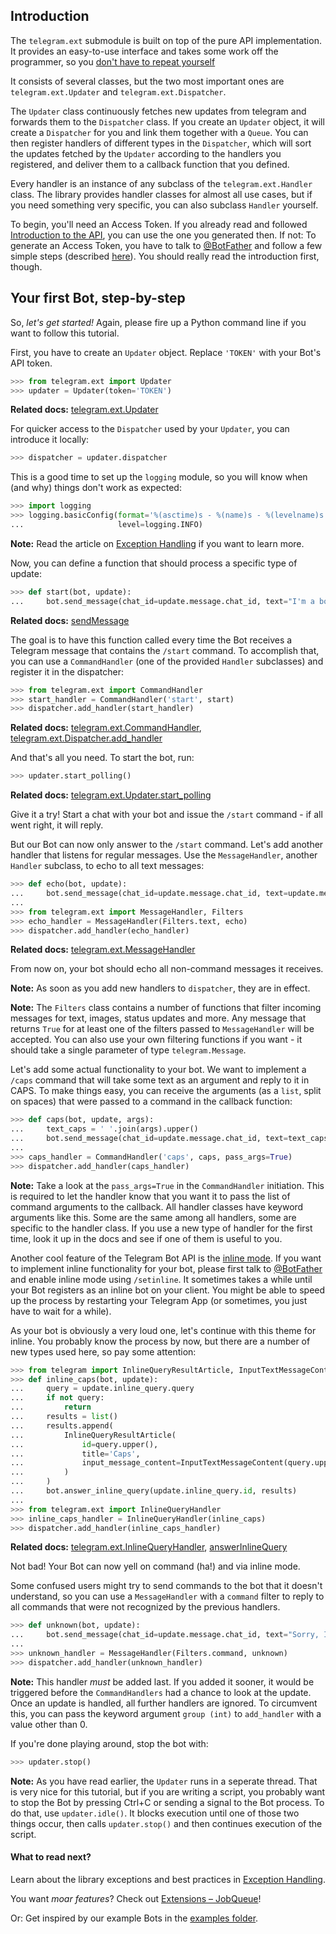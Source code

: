 ## Introduction
The `telegram.ext` submodule is built on top of the pure API implementation. It provides an easy-to-use interface and takes some work off the programmer, so you [don't have to repeat yourself](https://en.wikipedia.org/wiki/Don%27t_repeat_yourself)

It consists of several classes, but the two most important ones are `telegram.ext.Updater` and `telegram.ext.Dispatcher`.

The `Updater` class continuously fetches new updates from telegram and forwards them to the `Dispatcher` class. 
If you create an `Updater` object, it will create a `Dispatcher` for you and link them together with a `Queue`. 
You can then register handlers of different types in the `Dispatcher`, which will sort the updates fetched by the `Updater` according to the handlers you registered, and deliver them to a callback function that you defined.

Every handler is an instance of any subclass of the `telegram.ext.Handler` class. The library provides handler classes for almost all use cases, but if you need something very specific, you can also subclass `Handler` yourself.

To begin, you'll need an Access Token. If you already read and followed [Introduction to the API](https://github.com/python-telegram-bot/python-telegram-bot/wiki/Introduction-to-the-API), you can use the one you generated then. If not: To generate an Access Token, you have to talk to [@BotFather](https://telegram.me/botfather) and follow a few simple steps (described [here](https://core.telegram.org/bots#6-botfather)). You should really read the introduction first, though.


## Your first Bot, step-by-step
So, *let's get started!* Again, please fire up a Python command line if you want to follow this tutorial.

First, you have to create an `Updater` object. Replace `'TOKEN'` with your Bot's API token.

```python
>>> from telegram.ext import Updater
>>> updater = Updater(token='TOKEN')
```
**Related docs:** [telegram.ext.Updater](http://python-telegram-bot.readthedocs.io/en/latest/telegram.ext.updater.html#telegram.ext.updater.Updater)

For quicker access to the `Dispatcher` used by your `Updater`, you can introduce it locally:

```python
>>> dispatcher = updater.dispatcher
```

This is a good time to set up the `logging` module, so you will know when (and why) things don't work as expected:

```python
>>> import logging
>>> logging.basicConfig(format='%(asctime)s - %(name)s - %(levelname)s - %(message)s',
...                     level=logging.INFO)
```

**Note:** Read the article on [Exception Handling](https://github.com/python-telegram-bot/python-telegram-bot/wiki/Exception-Handling) if you want to learn more.

Now, you can define a function that should process a specific type of update:

```python
>>> def start(bot, update):
...     bot.send_message(chat_id=update.message.chat_id, text="I'm a bot, please talk to me!")
```
**Related docs:** [sendMessage](https://core.telegram.org/bots/api#sendmessage)

The goal is to have this function called every time the Bot receives a Telegram message that contains the `/start` command. To accomplish that, you can use a `CommandHandler` (one of the provided `Handler` subclasses) and register it in the dispatcher:

```python
>>> from telegram.ext import CommandHandler
>>> start_handler = CommandHandler('start', start)
>>> dispatcher.add_handler(start_handler)
```
**Related docs:** [telegram.ext.CommandHandler](http://python-telegram-bot.readthedocs.io/en/latest/telegram.ext.commandhandler.html), [telegram.ext.Dispatcher.add_handler](http://python-telegram-bot.readthedocs.io/en/latest/telegram.ext.dispatcher.html#telegram.ext.dispatcher.Dispatcher.add_handler)

And that's all you need. To start the bot, run:

```python
>>> updater.start_polling()
```
**Related docs:** [telegram.ext.Updater.start_polling](http://python-telegram-bot.readthedocs.io/en/latest/telegram.ext.updater.html#telegram.ext.updater.Updater.start_polling)

Give it a try! Start a chat with your bot and issue the `/start` command - if all went right, it will reply.

But our Bot can now only answer to the `/start` command. Let's add another handler that listens for regular messages. Use the `MessageHandler`, another `Handler` subclass, to echo to all text messages:

```python
>>> def echo(bot, update):
...     bot.send_message(chat_id=update.message.chat_id, text=update.message.text)
...
>>> from telegram.ext import MessageHandler, Filters
>>> echo_handler = MessageHandler(Filters.text, echo)
>>> dispatcher.add_handler(echo_handler)
```
**Related docs:** [telegram.ext.MessageHandler](http://python-telegram-bot.readthedocs.io/en/latest/telegram.ext.messagehandler.html)

From now on, your bot should echo all non-command messages it receives.

**Note:** As soon as you add new handlers to `dispatcher`, they are in effect.

**Note:** The `Filters` class contains a number of functions that filter incoming messages for text, images, status updates and more. Any message that returns `True` for at least one of the filters passed to `MessageHandler` will be accepted. You can also use your own filtering functions if you want - it should take a single parameter of type `telegram.Message`.

Let's add some actual functionality to your bot. We want to implement a `/caps` command that will take some text as an argument and reply to it in CAPS. To make things easy, you can receive the arguments (as a `list`, split on spaces) that were passed to a command in the callback function:

```python
>>> def caps(bot, update, args):
...     text_caps = ' '.join(args).upper()
...     bot.send_message(chat_id=update.message.chat_id, text=text_caps)
...
>>> caps_handler = CommandHandler('caps', caps, pass_args=True)
>>> dispatcher.add_handler(caps_handler)
```

**Note:** Take a look at the `pass_args=True` in the `CommandHandler` initiation. This is required to let the handler know that you want it to pass the list of command arguments to the callback. All handler classes have keyword arguments like this. Some are the same among all handlers, some are specific to the handler class. If you use a new type of handler for the first time, look it up in the docs and see if one of them is useful to you.

Another cool feature of the Telegram Bot API is the [inline mode](https://core.telegram.org/bots/inline). If you want to implement inline functionality for your bot, please first talk to [@BotFather](https://telegram.me/botfather) and enable inline mode using `/setinline`. It sometimes takes a while until your Bot registers as an inline bot on your client. You might be able to speed up the process by restarting your Telegram App (or sometimes, you just have to wait for a while).

As your bot is obviously a very loud one, let's continue with this theme for inline. You probably know the process by now, but there are a number of new types used here, so pay some attention:

```python
>>> from telegram import InlineQueryResultArticle, InputTextMessageContent
>>> def inline_caps(bot, update):
...     query = update.inline_query.query
...     if not query:
...         return
...     results = list()
...     results.append(
...         InlineQueryResultArticle(
...             id=query.upper(),
...             title='Caps',
...             input_message_content=InputTextMessageContent(query.upper())
...         )
...     )
...     bot.answer_inline_query(update.inline_query.id, results)
...
>>> from telegram.ext import InlineQueryHandler
>>> inline_caps_handler = InlineQueryHandler(inline_caps)
>>> dispatcher.add_handler(inline_caps_handler)
```
**Related docs:** [telegram.ext.InlineQueryHandler](http://python-telegram-bot.readthedocs.io/en/latest/telegram.ext.inlinequeryhandler.html), [answerInlineQuery](https://core.telegram.org/bots/api#answerinlinequery)

Not bad! Your Bot can now yell on command (ha!) and via inline mode. 

Some confused users might try to send commands to the bot that it doesn't understand, so you can use a `MessageHandler` with a `command` filter to reply to all commands that were not recognized by the previous handlers. 

```python
>>> def unknown(bot, update):
...     bot.send_message(chat_id=update.message.chat_id, text="Sorry, I didn't understand that command.")
...
>>> unknown_handler = MessageHandler(Filters.command, unknown)
>>> dispatcher.add_handler(unknown_handler)
```

**Note:** This handler *must* be added last. If you added it sooner, it would be triggered before the `CommandHandlers` had a chance to look at the update. Once an update is handled, all further handlers are ignored. To circumvent this, you can pass the keyword argument `group (int)` to `add_handler` with a value other than 0.

If you're done playing around, stop the bot with:

```python
>>> updater.stop()
```

**Note:** As you have read earlier, the `Updater` runs in a seperate thread. That is very nice for this tutorial, but if you are writing a script, you probably want to stop the Bot by pressing Ctrl+C or sending a signal to the Bot process. To do that, use `updater.idle()`. It blocks execution until one of those two things occur, then calls `updater.stop()` and then continues execution of the script.

#### What to read next?
Learn about the library exceptions and best practices in [Exception Handling](https://github.com/python-telegram-bot/python-telegram-bot/wiki/Exception-Handling).

You want *moar features*? Check out [Extensions – JobQueue](https://github.com/python-telegram-bot/python-telegram-bot/wiki/Extensions-%E2%80%93-JobQueue)!

Or: Get inspired by our example Bots in the [examples folder](https://github.com/python-telegram-bot/python-telegram-bot/tree/master/examples).